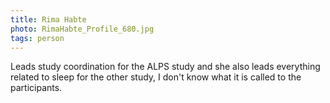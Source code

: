 ```yaml
---
title: Rima Habte
photo: RimaHabte_Profile_680.jpg
tags: person
---
```


Leads study coordination for the ALPS study and she also leads
everything related to sleep for the other study, I don't know what it
is called to the participants.
